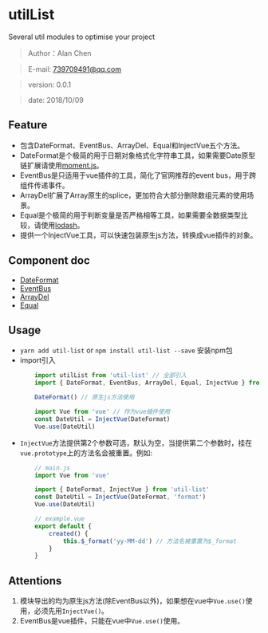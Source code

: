 # utilList
Several util modules to optimise your project
> Author：Alan Chen

> E-mail: 739709491@qq.com

> version: 0.0.1

> date: 2018/10/09


## Feature
* 包含DateFormat、EventBus、ArrayDel、Equal和InjectVue五个方法。
* DateFormat是个极简的用于日期对象格式化字符串工具，如果需要Date原型链扩展请使用[moment.js](https://github.com/moment/moment)。
* EventBus是只适用于vue插件的工具，简化了官网推荐的event bus，用于跨组件传递事件。
* ArrayDel扩展了Array原生的splice，更加符合大部分删除数组元素的使用场景。
* Equal是个极简的用于判断变量是否严格相等工具，如果需要全数据类型比较，请使用[lodash](https://github.com/lodash/lodash)。
* 提供一个InjectVue工具，可以快速包装原生js方法，转换成vue插件的对象。

## Component doc
* [DateFormat](docs/DateFormat.md)
* [EventBus](docs/EventBus.md)
* [ArrayDel](docs/ArrayDel.md)
* [Equal](doc/Equal.md)

## Usage
* `yarn add util-list` or `npm install util-list --save` 安装npm包
* import引入
    ```js
        import utilList from 'util-list' // 全部引入
        import { DateFormat, EventBus, ArrayDel, Equal, InjectVue } from 'util-list' // 单个引入

        DateFormat() // 原生js方法使用

        import Vue from 'vue' // 作为vue插件使用
        const DateUtil = InjectVue(DateFormat)
        Vue.use(DateUtil)
    ```
* `InjectVue`方法提供第2个参数可选，默认为空，当提供第二个参数时，挂在`vue.prototype`上的方法名会被重置。例如: 
    ```js
        // main.js
        import Vue from 'vue'

        import { DateFormat, InjectVue } from 'util-list' 
        const DateUtil = InjectVue(DateFormat, 'format')
        Vue.use(DateUtil)

        // example.vue
        export default {
            created() {
                this.$_format('yy-MM-dd') // 方法名被重置为$_format
            }
        }
    ```
## Attentions
1. 模块导出的均为原生js方法(除EventBus以外)，如果想在vue中`Vue.use()`使用，必须先用`InjectVue()`。
2. EventBus是vue插件，只能在vue中`Vue.use()`使用。

